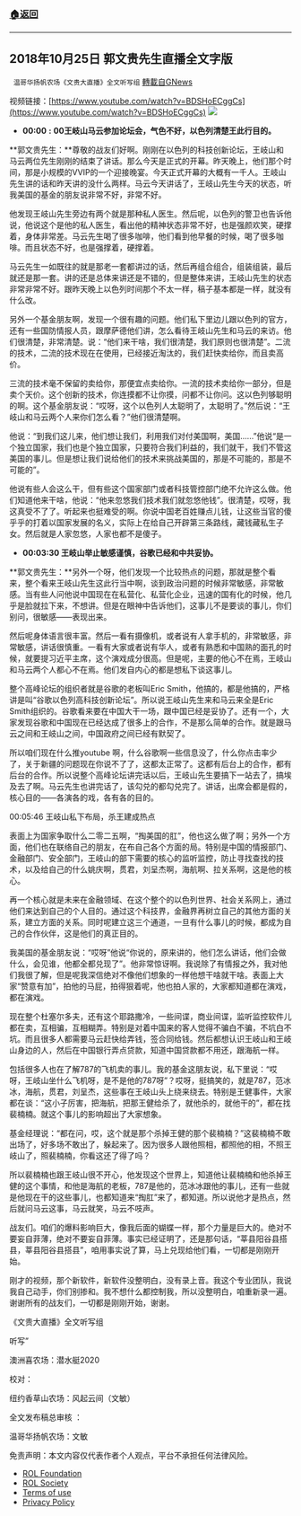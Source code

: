 ###  [:house:返回](README.md)
---


## 2018年10月25日 郭文贵先生直播全文字版
` 温哥华扬帆农场《文贵大直播》全文听写组` [轉載自GNews](https://gnews.org/zh-hans/2575750/)

视频链接：[https://www.youtube.com/watch?v=BDSHoECggCs](https://www.youtube.com/watch?v=BDSHoECggCs)
 ![](https://assets.gnews.org/wp-content/uploads/2022/05/image-2448_1653201165.png) 
- **00:00** **:** **00王岐山马云参加论坛会，气色不好，以色列清楚王此行目的。**

**郭文贵先生：**尊敬的战友们好啊。刚刚在以色列的科技创新论坛，王岐山和马云两位先生刚刚的结束了讲话。那么今天是正式的开幕。昨天晚上，他们那个时间，那是小规模的VVIP的一个迎接晚宴。今天正式开幕的大概有一千人。王岐山先生讲的话和昨天讲的没什么两样。马云今天讲话了，王岐山先生今天的状态，听我美国的基金的朋友说非常不好，非常不好。
 
他发现王岐山先生旁边有两个就是那种私人医生。然后呢，以色列的警卫也告诉他说，他说这个是他的私人医生，看出他的精神状态非常不好，也是强颜欢笑，硬撑着，身体非常差。马云先生喝了很多咖啡，他们看到他早餐的时候，喝了很多咖啡。而且状态不好，也是强撑着，硬撑着。
 
马云先生一如既往的就是那老一套都讲过的话，然后再组合组合，组装组装，最后就还是那一套。讲的还是总体来讲还是不错的，但是整体来讲，王岐山先生的状态非常非常不好。跟昨天晚上以色列时间那个不太一样，稿子基本都是一样，就没有什么改。
 
另外一个基金朋友啊，发现一个很有趣的问题。他们私下里边儿跟以色列的官方，还有一些国防情报人员，跟摩萨德他们讲，怎么看待王岐山先生和马云的来访。他们很清楚，非常清楚。说：“他们来干啥，我们很清楚，我们原则也很清楚”。二流的技术，二流的技术现在在使用，已经接近淘汰的，我们赶快卖给你，而且卖高价。
 
三流的技术毫不保留的卖给你，那便宜点卖给你。一流的技术卖给你一部分，但是卖个天价。这个创新的技术，你连摸都不让你摸，问都不让你问。这以色列够聪明的啊。这个基金朋友说：“哎呀，这个以色列人太聪明了，太聪明了。”然后说：“王岐山和马云两个人来你们怎么看？”他们很清楚啊。
 
他说：“到我们这儿来，他们想让我们，利用我们对付美国啊，美国……”他说“是一个独立国家，我们也是个独立国家，只要符合我们利益的，我们就干，我们不管这美国的事儿。但是想让我们说给他们的技术来挑战美国的，那是不可能的，那是不可能的”。
 
他说有些人会这么干，但有些这个国家部门或者科技管控部门绝不允许这么做。他们知道他来干啥，他说：“他来忽悠我们技术我们就忽悠他钱”。很清楚，哎呀，我这真受不了了。听起来也挺难受的啊。你说中国老百姓赚点儿钱，让这些当官的傻乎乎的打着以国家发展的名义，实际上在给自己开辟第三条路线，藏钱藏私生子女。然后就是人家忽悠，人家也都不是傻子。

- **00:03:30 王岐山举止敏感谨慎，谷歌已经和中共妥协。**

**郭文贵先生：**另外一个呀，他们发现一个比较热点的问题，那就是整个看来，整个看来王岐山先生这此行当中啊，谈到政治问题的时候非常敏感，非常敏感。当有些人问他说中国现在在私营化、私营化企业，迅速的国有化的时候，他几乎是脸就拉下来，不想讲。但是在眼神中告诉他们，这事儿不是要谈的事儿，你们别问，很敏感——表现出来。
 
然后呢身体语言很丰富。然后一看有摄像机，或者说有人拿手机的，非常敏感，非常敏感，讲话很慎重。一看有大家或者说有华人，或者有熟悉和中国熟的面孔的时候，就要提习近平主席，这个演戏成分很高。但是呢，主要的他心不在焉，王岐山和马云两个人都心不在焉。他们发自内心的都是想私下谈这事儿。
 
整个高峰论坛的组织者就是谷歌的老板叫Eric Smith，他搞的，都是他搞的，严格讲是叫“谷歌以色列高科技创新论坛”。所以说王岐山先生来和马云来全是Eric Smith组织的。谷歌看来要在中国大干一场，跟中国已经是妥协了。还有一个，大家发现谷歌和中国现在已经达成了很多上的合作，不是那么简单的合作。就是跟马云之间和王岐山之间，中国政府之间已经有默契了。
 
所以咱们现在什么推youtube 啊，什么谷歌啊一些信息没了，什么你点击率少了，关于新疆的问题现在你说不了了，这都太正常了。这都有后台上的合作，都有后台的合作。所以说整个高峰论坛讲完话以后，王岐山先生要搞下一站去了，搞埃及去了啊。马云先生也讲完话了，该勾兑的都勾兑完了。讲话，出席会都是假的，核心目的——各演各的戏，各有各的目的。
 
00:05:46 王岐山私下布局，杀王建成热点
 
表面上为国家争取什么二零二五啊，“掏美国的肛”，他也这么做了啊；另外一个方面，他们也在联络自己的朋友，在布自己各个方面的局。特别是中国的情报部门、金融部门、安全部门，王岐山的部下需要的核心的监听监控，防止寻找查找的技术，以及给自己的什么姚庆啊，贯君，刘呈杰啊，海航啊、拉关系啊，这是他的核心。
 
再一个核心就是未来在金融领域、在这个整个的以色列世界、社会关系网上，通过他们来达到自己的个人目的。通过这个科技界，金融界再树立自己的其他方面的关系，建立方面的关系。同时呢建立这三个通道，一旦有什么事儿的时候，都成为自己的合作伙伴，这是他们的真正目的。
 
我美国的基金朋友说：“哎呀”他说“你说的，原来讲的，他们怎么讲话，他们会做什么，会见谁，他都全都兑现了”。他非常惊讶啊。我说除了有情报之外，我对他们我很了解，但是呢我深信绝对不像他们想象的一样他想干啥就干啥。表面上大家“赞意有加”，拍他的马屁，拍得狠着呢，他也拍人家的，大家都知道都在演戏，都在演戏。
 
现在整个杜塞尔多夫，还有这个耶路撒冷，一些间谍，商业间谍，监听监控软件儿都在卖，互相骗，互相糊弄。特别是对着中国来的客人觉得不骗白不骗，不坑白不坑。而且很多人都需要马云赶快给弄钱，签合同给钱。然后都想认识王岐山和王岐山身边的人，然后在中国银行弄点贷款，知道中国贷款都不用还，跟海航一样。
 
包括很多人也在了解787的飞机卖的事儿。我的基金这朋友说，私下里说：“哎呀，王岐山坐什么飞机呀，是不是他的787呀”？哎呀，挺搞笑的，就是787，范冰冰，海航，贯君，刘呈杰，这些事在王岐山头上绕来绕去。特别是王健事件，大家都在谈：“这小子厉害，把海航，把那王健给杀了，就他杀的，就他干的”，都在找裴楠楠。就这个事儿的影响超出了大家想象。
 
基金经理说：“都在问，哎，这个就是那个杀掉王健的那个裴楠楠？”这裴楠楠不敢出场了，好多场不敢出了，躲起来了。因为很多人跟他照相，都照他的相，不照王岐山了，照裴楠楠，你看这还了得了吗？
 
所以裴楠楠也跟王岐山很不开心，他发现这个世界上，知道他让裴楠楠和他杀掉王健的这个事情，和他是海航的老板，787是他的，范冰冰跟他的事儿，还有一些就是他现在干的这些事儿，也都知道来“掏肛”来了，都知道。所以说他才是热点，然后就问马云这事，马云就笑，马云不吱声。
 
战友们。咱们的爆料影响巨大，像我后面的蝴蝶一样，那个力量是巨大的。绝对不要妄自菲薄，绝对不要妄自菲薄。事实已经证明了，还是那句话，“莘县阳谷县搭县，莘县阳谷县搭县”，咱用事实说了算，马上兑现给他们看，一切都是刚刚开始。
 
刚才的视频，那个新软件，新软件没整明白，没有录上音。我这个专业团队，我说我自己动手，你们别掺和。我不想什么都控制我，所以没整明白，咱重新录一遍。谢谢所有的战友们，一切都是刚刚开始，谢谢。
 
《文贵大直播》全文听写组
 
听写”
 
澳洲喜农场：潜水艇2020
 
校对：
 
纽约香草山农场：风起云间（文敏）
 
全文发布稿总审核 ：
 
温哥华扬帆农场：文敏

免责声明：本文内容仅代表作者个人观点，平台不承担任何法律风险。
  
- [ROL Foundation](https://rolfoundation.org/)
- [ROL Society](https://rolsociety.org/)
- [Terms of use](https://gnews.org/terms-of-use-3/)
- [Privacy Policy](https://gnews.org/privacy-policy/)

